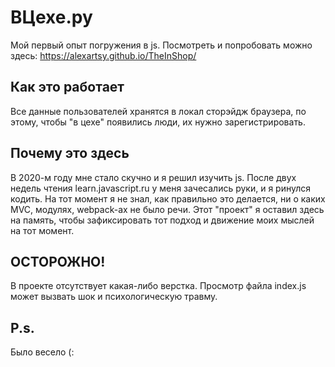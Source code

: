 # ВЦехе.ру
Мой первый опыт погружения в js.
Посмотреть и попробовать можно здесь: <https://alexartsy.github.io/TheInShop/>

## Как это работает
Все данные пользователей хранятся в локал сторэйдж браузера, по этому, чтобы "в цехе" появились люди, их нужно зарегистрировать.

## Почему это здесь
В 2020-м году мне стало скучно и я решил изучить js. После двух недель чтения learn.javascript.ru у меня зачесались руки, и я ринулся кодить. На тот момент я не знал, как правильно это делается, ни о каких MVC, модулях, webpack-ах не было речи. Этот "проект" я оставил здесь на память, чтобы зафиксировать тот подход и движение моих мыслей на тот момент.

## ОСТОРОЖНО!
В проекте отсутствует какая-либо верстка. Просмотр файла index.js может вызвать шок и психологическую травму.

## P.s.
Было весело (:
